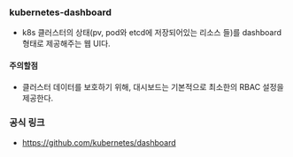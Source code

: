 ### kubernetes-dashboard
- k8s 클러스터의 상태(pv, pod와 etcd에 저장되어있는 리소스 들)를 dashboard형태로 제공해주는 웹 UI다.

#### 주의할점
- 클러스터 데이터를 보호하기 위해, 대시보드는 기본적으로 최소한의 RBAC 설정을 제공한다.


### 공식 링크
- https://github.com/kubernetes/dashboard